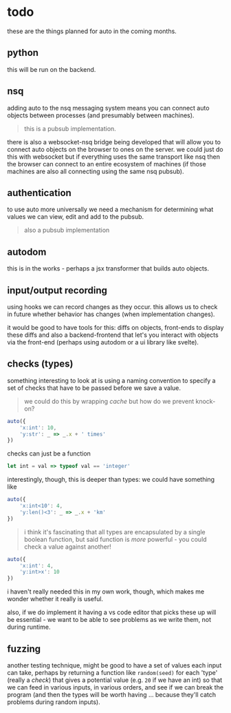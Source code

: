 # todo

these are the things planned for auto in the
coming months.

## python

this will be run on the backend.

## nsq

adding auto to the nsq messaging system
means you can connect auto objects
between processes (and presumably between
machines).

> this is a pubsub implementation.

there is also a websocket-nsq bridge being
developed that will allow you to connect
auto objects on the browser to ones on the
server. we could just do this with websocket
but if everything uses the same transport like
nsq then the browser can connect to an entire
ecosystem of machines (if those machines are
also all connecting using the same nsq pubsub).

## authentication

to use auto more universally we need a mechanism
for determining what values we can view, edit and
add to the pubsub.

> also a pubsub implementation

## autodom

this is in the works - perhaps a jsx transformer
that builds auto objects.

## input/output recording

using hooks we can record changes as they occur.
this allows us to check in future whether behavior
has changes (when implementation changes).

it would be good to have tools for this: diffs
on objects, front-ends to display these diffs
and also a backend-frontend that let's you
interact with objects via the front-end (perhaps
using autodom or a ui library like svelte).

## checks (types)

something interesting to look at is using a
naming convention to specify a set of checks
that have to be passed before we save a value.

> we could do this by wrapping _cache_ but how
> do we prevent knock-on?

```js
auto({
    'x:int': 10,
    'y:str': _ => _.x + ' times'
})
```

checks can just be a function

```js
let int = val => typeof val == 'integer'
```

interestingly, though, this is deeper than
types: we could have something like

```js
auto({
    'x:int<10': 4,
    'y:len()<3': _ => _.x + 'km'
})
```

> i think it's fascinating that all types
> are encapsulated by a single boolean function,
> but said function is _more_ powerful - you
> could check a value against another!

```js
auto({
    'x:int': 4,
    'y:int>x': 10
})
```

i haven't really needed this in my own work,
though, which makes me wonder whether it really
is useful.

also, if we do implement it having a vs code
editor that picks these up will be essential -
we want to be able to see problems as we write
them, not during runtime.

## fuzzing

another testing technique, might be good to
have a set of values each input can take,
perhaps by returning a function like `random(seed)`
for each 'type' (really a _check_) that gives
a potential value (e.g. `20` if we have an int)
so that we can feed in various inputs, in various orders,
and see if we can break the program (and then
the types will be worth having ... because they'll
catch problems during random inputs).